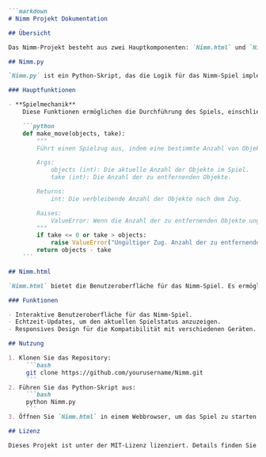 ```markdown
```markdown
# Nimm Projekt Dokumentation

## Übersicht

Das Nimm-Projekt besteht aus zwei Hauptkomponenten: `Nimm.html` und `Nimm.py`. Diese README bietet eine Übersicht über deren Funktionalität und Nutzung.

## Nimm.py

`Nimm.py` ist ein Python-Skript, das die Logik für das Nimm-Spiel implementiert. Es enthält Funktionen zur Handhabung der Spielmechanik, wie Spielerzüge, Zugvalidierung und die Bestimmung des Gewinners.

### Hauptfunktionen

- **Spielmechanik**  
    Diese Funktionen ermöglichen die Durchführung des Spiels, einschließlich der Verwaltung der verbleibenden Objekte und der Überprüfung der Spielregeln.

    ```python
    def make_move(objects, take):
        """
        Führt einen Spielzug aus, indem eine bestimmte Anzahl von Objekten entfernt wird.

        Args:
            objects (int): Die aktuelle Anzahl der Objekte im Spiel.
            take (int): Die Anzahl der zu entfernenden Objekte.

        Returns:
            int: Die verbleibende Anzahl der Objekte nach dem Zug.

        Raises:
            ValueError: Wenn die Anzahl der zu entfernenden Objekte ungültig ist.
        """
        if take <= 0 or take > objects:
            raise ValueError("Ungültiger Zug. Anzahl der zu entfernenden Objekte muss zwischen 1 und der verbleibenden Anzahl liegen.")
        return objects - take
    ```

## Nimm.html

`Nimm.html` bietet die Benutzeroberfläche für das Nimm-Spiel. Es ermöglicht Spielern, über einen Webbrowser mit dem Spiel zu interagieren. Die HTML-Datei enthält Buttons, Eingabefelder und visuelle Elemente, um die Benutzererfahrung zu verbessern.

### Funktionen

- Interaktive Benutzeroberfläche für das Nimm-Spiel.
- Echtzeit-Updates, um den aktuellen Spielstatus anzuzeigen.
- Responsives Design für die Kompatibilität mit verschiedenen Geräten.

## Nutzung

1. Klonen Sie das Repository:
     ```bash
     git clone https://github.com/yourusername/Nimm.git
     ```
2. Führen Sie das Python-Skript aus:
     ```bash
     python Nimm.py
     ```
3. Öffnen Sie `Nimm.html` in einem Webbrowser, um das Spiel zu starten.

## Lizenz

Dieses Projekt ist unter der MIT-Lizenz lizenziert. Details finden Sie in der Datei `LICENSE`.
```
